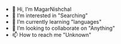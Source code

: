 - 👋 Hi, I’m MagarNishchal
- 👀 I’m interested in "Searching"
- 🌱 I’m currently learning "languages"
- 💞️ I’m looking to collaborate on "Anything"
- 📫 How to reach me "Unknown"

<!---
MagarNishchal/MagarNishchal is a ✨ special ✨ repository because its `README.md` (this file) appears on your GitHub profile.
You can click the Preview link to take a look at your changes.
--->
